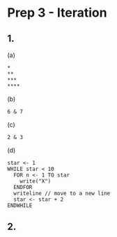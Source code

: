 # Prep 3 - Iteration
## 1.
(a)
```
*
**
***
****
```
(b)
```
6 & 7
```
(c)
```
2 & 3
```
(d)
```
star <- 1
WHILE star < 10
  FOR n <- 1 TO star
    write("X")
  ENDFOR
  writeline // move to a new line
  star <- star + 2
ENDWHILE
```
## 2.
  
